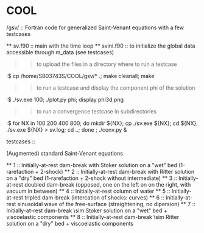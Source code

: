 COOL
====

/gsv/ :: Fortran code for generalized Saint-Venant equations with a few testcases

 ** sv.f90 :: main with the time loop
 ** svini.f90 :: to initialize the global data accessible through m_data (see testcases)

>> to upload the files in a directory where to run a testcase

  :$ cp /home/SB03743S/COOL/gsv/* .; make cleanall; make

>> to run a testcase and display the component phi of the solution

  :$  ./sv.exe 100; ./plot.py phi; display phi3d.png

>> to run a convergence testcase in subdirectories

  :$ for NX in 100 200 400 800; do mkdir ${NX}; cp ./sv.exe ${NX}; cd ${NX}; ./sv.exe ${NX} > sv.log; cd ..; done ; ./conv.py &

testcases ::

  (Augmented) standard Saint-Venant equations

  ** 1 :: Initially-at-rest dam-break with Stoker solution on a "wet" bed (1-rarefaction + 2-shock)
  ** 2 :: Initially-at-rest dam-break with Ritter solution on a "dry" bed (1-rarefaction + 2-shock without intermediate)
  ** 3 :: Initially-at-rest doubled dam-break (opposed, one on the left on on the right, with vacuum in between)
  ** 4 :: Initially-at-rest column of water 
  ** 5 :: Initially-at-rest tripled dam-break (intercation of shocks: curves)
  ** 6 :: Initially-at-rest sinusoidal wave of the free-surface (straightening, no dipersion)
  ** 7 :: Initially-at-rest dam-break \sim Stoker solution on a "wet" bed + viscoelastic components
  ** 8 :: Initially-at-rest dam-break \sim Ritter solution on a "dry" bed + viscoelastic components


